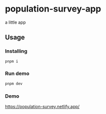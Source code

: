 # population-survey-app

a little app

## Usage

### Installing

```sh
pnpm i
```

### Run demo

```sh
pnpm dev
```

### Demo

<a href="https://population-survey.netlify.app/" target="_blank">https://population-survey.netlify.app/</a>
